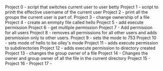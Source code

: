 Project 0 - script that switches current user to user betty
Project 1 - script to printt the effective username of the current user
Project 2 - print all the groups the current user is part of.
Project 3 - change ownership of a file
Project 4 - create an emmpty file called hello
Project 5 - add execute permission
Project 6 - get multiple permission
Project 7 - Add permission for all users
Project 8 - removes all permissions for all other users and adds persmission only to other users.
Project 9 - sets the mode to 753
Project 10 - sets mode of hello to be olley's mode
Project 11 - adds execute permission to subdirectories
Project 12 - adds execute permission to directory created
Project 13 - changes the group owner of a file
Project 14 - Changes the owner and group owner of all the file in the current directory
Project 15 -
Project 16 -
Project 17 - 
